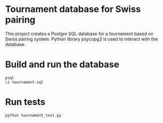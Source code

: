 # Tournament database for Swiss pairing

This project creates a Postgre SQL database for a tournament based on Swiss pairing system.
Python library psycopg2 is used to interact with the database.

# Build and run the database
```
psql
\i tournament.sql
```

# Run tests
```python tournament_test.py```
